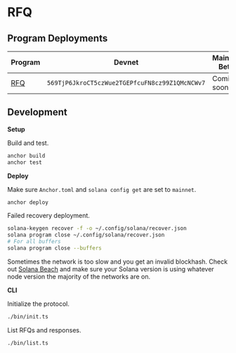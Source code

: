 # RFQ

## Program Deployments

| Program | Devnet | Mainnet Beta |
| - | - | - |
| [RFQ](/programs/rfq/) | `569TjP6JkroCT5czWue2TGEPfcuFN8cz99Z1QMcNCWv7` | Coming soon |

## Development

**Setup**

Build and test.

```bash
anchor build
anchor test
```

**Deploy**

Make sure `Anchor.toml` and `solana config get` are set to `mainnet`.

```bash
anchor deploy
```

Failed recovery deployment.

```bash
solana-keygen recover -f -o ~/.config/solana/recover.json
solana program close ~/.config/solana/recover.json
# For all buffers
solana program close --buffers
```

Sometimes the network is too slow and you get an invalid blockhash. Check out [Solana Beach](https://solanabeach.io/validators) and make sure your Solana version is using whatever node version the majority of the networks are on.

**CLI**

Initialize the protocol.

```bash
./bin/init.ts
```

List RFQs and responses.

```bash
./bin/list.ts
```